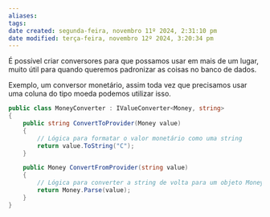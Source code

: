 ```yaml
---
aliases: 
tags: 
date created: segunda-feira, novembro 11º 2024, 2:31:10 pm
date modified: terça-feira, novembro 12º 2024, 3:20:34 pm
---
```

É possível criar conversores para que possamos usar em mais de um lugar, muito útil para quando queremos padronizar as coisas no banco de dados.

Exemplo, um conversor monetário, assim toda vez que precisamos usar uma coluna do tipo moeda podemos utilizar isso.

```cs
public class MoneyConverter : IValueConverter<Money, string>
{
    public string ConvertToProvider(Money value)
    {
        // Lógica para formatar o valor monetário como uma string
        return value.ToString("C");
    }

    public Money ConvertFromProvider(string value)
    {
        // Lógica para converter a string de volta para um objeto Money
        return Money.Parse(value);
    }
}
```
